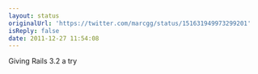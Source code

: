 ```yaml
---
layout: status
originalUrl: 'https://twitter.com/marcgg/status/151631949973299201'
isReply: false
date: 2011-12-27 11:54:08
---
```


Giving Rails 3.2 a try
